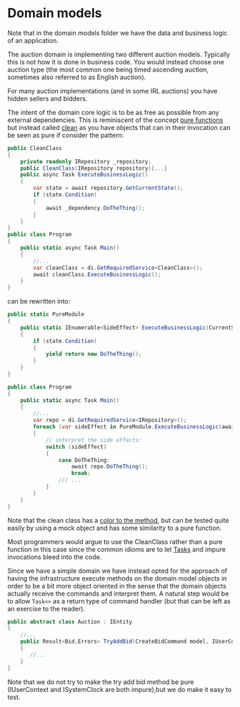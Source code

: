 # Domain models

Note that in the domain models folder we have the data and business logic of an application.

The auction domain is implementing two different auction models. Typically this is not how it is done in business code. You would instead choose one auction type (the most common one being timed ascending auction, sometimes also referred to as English auction).

For many auction implementations (and in some IRL auctions) you have hidden sellers and bidders.

The intent of the domain core logic is to be as free as possible from any external dependencies. This is reminiscent of the concept [pure functions](https://en.wikipedia.org/wiki/Pure_function) but instead called [clean](https://blog.cleancoder.com/uncle-bob/2012/08/13/the-clean-architecture.html) as you have objects that can in their invocation can be seen as pure if consider the pattern:

```csharp
public CleanClass
{
    private readonly IRepository _repository;
    public CleanClass(IRepository repository){...}
    public async Task ExecuteBusinessLogic()
    {
        var state = await repository.GetCurrentState();
        if (state.Condition)
        {
            await _dependency.DoTheThing();
        }
    }
}
public class Program
{
    public static async Task Main()
    {
        //...
        var cleanClass = di.GetRequiredService<CleanClass>();
        await cleanClass.ExecuteBusinessLogic();
    }
}
```

can be rewritten into:

```csharp
public static PureModule
{
    public static IEnumerable<SideEffect> ExecuteBusinessLogic(CurrentState state)
    {
        if (state.Condition)
        {
            yield return new DoTheThing();
        }
    }
}

public class Program
{
    public static async Task Main()
    {
        //...
        var repo = di.GetRequiredService<IRepository>();
        foreach (var sideEffect in PureModule.ExecuteBusinessLogic(await repo.GetCurrentState()))
        {
            // interpret the side effects:
            switch (sideEffect)
            {
                case DoTheThing:
                    await repo.DoTheThing();
                    break;
                /// ...
            }
        }
    }
}
```

Note that the clean class has a [color to the method](https://journal.stuffwithstuff.com/2015/02/01/what-color-is-your-function/), but can be tested quite easily by using a mock object and has some similarity to a pure function.

Most programmers would argue to use the CleanClass rather than a pure function in this case since the common idioms are to let [Tasks](https://learn.microsoft.com/en-us/dotnet/standard/parallel-programming/task-parallel-library-tpl) and impure invocations bleed into the code.

Since we have a simple domain we have instead opted for the approach of having the infrastructure execute methods on the domain model objects in order to be a bit more object oriented in the sense that the domain objects actually receive the commands and interpret them. A natural step would be to allow `Task<>` as a return type of command handler (but that can be left as an exercise to the reader).

```csharp
public abstract class Auction : IEntity
{
    //...
    public Result<Bid,Errors> TryAddBid(CreateBidCommand model, IUserContext userContext, ITime time)
    {
       //...
    }
}
```

Note that we do not try to make the try add bid method be pure (IUserContext and ISystemClock are both impure),but we do make it easy to test.
